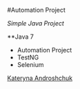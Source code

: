 #Automation Project

*Simple Java Project*

**Java 7

* Automation Project
* TestNG
* Selenium

[Kateryna Androshchuk](https://github.com/kandroshchuk)
